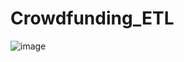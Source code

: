 # Crowdfunding_ETL


![image](https://user-images.githubusercontent.com/25216688/227325590-36432798-a8a1-42fe-b4a0-7052af733972.png)


